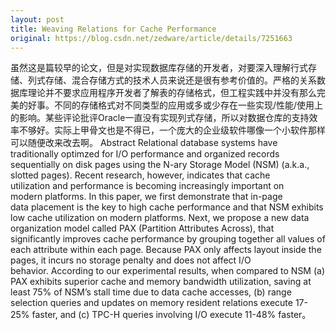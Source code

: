 ```yaml
---
layout: post
title: Weaving Relations for Cache Performance
original: https://blog.csdn.net/zedware/article/details/7251663
---
```


虽然这是篇较早的论文，但是对实现数据库存储的开发者，对要深入理解行式存储、列式存储、混合存储方式的技术人员来说还是很有参考价值的。严格的关系数据库理论并不要求应用程序开发者了解表的存储格式，但工程实践中并没有那么完美的好事。不同的存储格式对不同类型的应用或多或少存在一些实现/性能/使用上的影响。某些评论批评Oracle一直没有实现列式存储，所以对数据仓库的支持效率不够好。实际上甲骨文也是不得已，一个庞大的企业级软件哪像一个小软件那样可以随便改来改去啊。
Abstract
Relational database systems have traditionally optimzed for I/O performance and organized records sequentially on disk pages using the N-ary Storage Model (NSM) (a.k.a., slotted pages). Recent research, however, indicates that cache utilization and performance
 is becoming increasingly important on modern platforms. In this paper, we first demonstrate that in-page data placement is the key to high cache performance and that NSM exhibits low cache utilization on modern platforms. Next, we propose a new data organization
 model called PAX (Partition Attributes Across), that significantly improves cache performance by grouping together all values of each attribute within each page. Because PAX only affects layout inside the pages, it incurs no storage penalty and does not affect
 I/O behavior. According to our experimental results, when compared to NSM (a) PAX exhibits superior cache and memory bandwidth utilization, saving at least 75% of NSM’s stall time due to data cache accesses, (b) range selection queries and updates on memory
 resident relations execute 17-25% faster, and (c) TPC-H queries involving I/O execute 11-48% faster。
            
